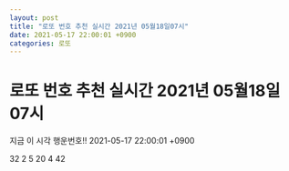 ```yaml
---
layout: post
title: "로또 번호 추천 실시간 2021년 05월18일07시"
date: 2021-05-17 22:00:01 +0900
categories: 로또
---
```


# 로또 번호 추천 실시간 2021년 05월18일07시

지금 이 시각 행운번호!! 2021-05-17 22:00:01 +0900

 32  2  5  20  4  42 

